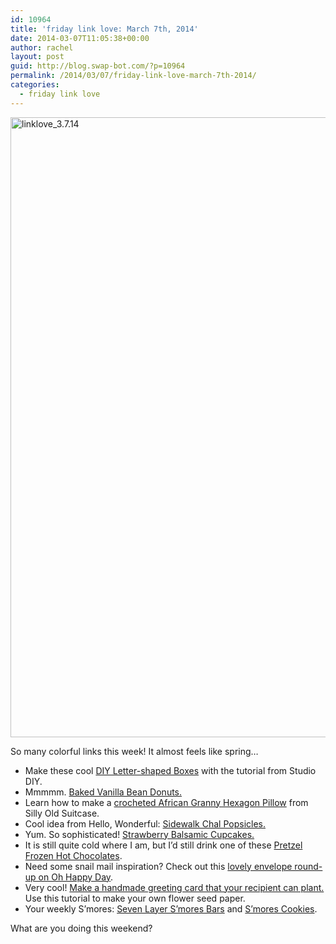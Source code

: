 ```yaml
---
id: 10964
title: 'friday link love: March 7th, 2014'
date: 2014-03-07T11:05:38+00:00
author: rachel
layout: post
guid: http://blog.swap-bot.com/?p=10964
permalink: /2014/03/07/friday-link-love-march-7th-2014/
categories:
  - friday link love
---
```

<img src="http://blog.swap-bot.com/wp-content/uploads/2014/03/linklove_3.7.14.jpg" alt="linklove_3.7.14" width="600" height="992" class="alignnone size-full wp-image-10965" />

So many colorful links this week! It almost feels like spring&#8230;

  * Make these cool [DIY Letter-shaped Boxes](http://www.studiodiy.com/2014/03/05/diy-letter-shaped-boxes/) with the tutorial from Studio DIY. 
  * Mmmmm. [Baked Vanilla Bean Donuts.](http://www.cookingclassy.com/2014/02/baked-vanilla-bean-doughnuts/)
  * Learn how to make a [crocheted African Granny Hexagon Pillow](http://sillyoldsuitcase.blogspot.ie/2014/02/not-really-diy-but-story-about-how-i.html) from Silly Old Suitcase.
  * Cool idea from Hello, Wonderful: [Sidewalk Chal Popsicles.](http://www.hellowonderful.co/post/DIY-SIDEWALK-CHALK-----POPSICLES----)
  * Yum. So sophisticated! [Strawberry Balsamic Cupcakes.](http://www.annies-eats.com/2013/06/07/strawberry-balsamic-cupcakes/)
  * It is still quite cold where I am, but I&#8217;d still drink one of these [Pretzel Frozen Hot Chocolates](http://minimalistbaker.com/pretzel-frozen-hot-chocolate/).
  * Need some snail mail inspiration? Check out this [lovely envelope round-up on Oh Happy Day](http://ohhappyday.com/2014/03/envelope-inspiration-2/).
  * Very cool! [Make a handmade greeting card that your recipient can plant.](http://www.makeandtakes.com/handmade-plantable-greeting-card) Use this tutorial to make your own flower seed paper.
  * Your weekly S&#8217;mores: [Seven Layer S&#8217;mores Bars](http://www.cinnamonspiceandeverythingnice.com/7-layer-smores-bars/#KD8OKhevqRxoVEUg.32) and [S&#8217;mores Cookies](http://www.cookingclassy.com/2011/12/smores-cookies/).

What are you doing this weekend?